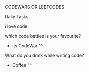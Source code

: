 CODEWARS OR LEETCODES

Daliy Tasks.

i love code

which code battles is your favourite?
* its CodeWar ^^

What do you drink while writing code?
* Coffee ^^